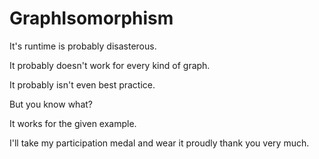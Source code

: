 # GraphIsomorphism

It's runtime is probably disasterous.

It probably doesn't work for every kind of graph.

It probably isn't even best practice.


But you know what?


It works for the given example.

I'll take my participation medal and wear it proudly thank you very much.
